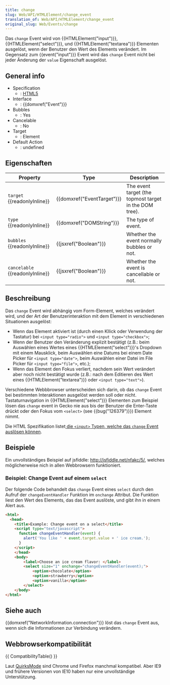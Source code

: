 ```yaml
---
title: change
slug: Web/API/HTMLElement/change_event
translation_of: Web/API/HTMLElement/change_event
original_slug: Web/Events/change
---
```

Das `change` Event wird von {{HTMLElement("input")}}, {{HTMLElement("select")}}, und {{HTMLElement("textarea")}} Elementen ausgelöst, wenn der Benutzer den Wert des Elements verändert. Im Gegensatz zum {{event("input")}} Event wird das `change` Event nicht bei jeder Änderung der `value` Eigenschaft ausgelöst.

## General info

- Specification
  - : [HTML5](http://www.whatwg.org/specs/web-apps/current-work/multipage/common-input-element-attributes.html#event-input-change)
- Interface
  - : {{domxref("Event")}}
- Bubbles
  - : Yes
- Cancelable
  - : No
- Target
  - : Element
- Default Action
  - : undefined

## Eigenschaften

| Property                              | Type                                 | Description                                            |
| ------------------------------------- | ------------------------------------ | ------------------------------------------------------ |
| `target` {{readonlyInline}}     | {{domxref("EventTarget")}} | The event target (the topmost target in the DOM tree). |
| `type` {{readonlyInline}}       | {{domxref("DOMString")}}     | The type of event.                                     |
| `bubbles` {{readonlyInline}}    | {{jsxref("Boolean")}}         | Whether the event normally bubbles or not.             |
| `cancelable` {{readonlyInline}} | {{jsxref("Boolean")}}         | Whether the event is cancellable or not.               |

## Beschreibung

Das `change` Event wird abhängig vom Form-Element, welches verändert wird, und der Art der Benutzerinteraktion mit dem Element in verschiedenen Situationen ausgelöst:

- Wenn das Element aktiviert ist (durch einen KIlick oder Verwendung der Tastatur) bei `<input type="radio">` und `<input type="checkbox">`;
- Wenn der Benutzer den Veränderung explizit bestätigt (z.B.: beim Auswählen eines Wertes eines {{HTMLElement("select")}}'s Dropdown mit einem Mausklick, beim Auswählen eine Datums bei einem Date Picker für `<input type="date">`, beim Auswählen einer Datei im File Picker für `<input type="file">`, etc.);
- Wenn das Element den Fokus verliert, nachdem sein Wert verändert aber noch nicht bestätigt wurde (z.B.: nach dem Editieren des Wert eines {{HTMLElement("textarea")}} oder `<input type="text">`).

Verschiedene Webbbrowser unterscheiden sich darin, ob das `change` Event bei bestimmten Interaktionen ausgelöst werden soll oder nicht. Tastaturnavigation in {{HTMLElement("select")}} Elementen zum Beispiel lösen das `change` event in Gecko nie aus bis der Benutzer die Enter-Taste drückt oder den Fokus vom `<select>` (see {{bug("126379")}}) Element nimmt.

Die HTML Spezifikation listet[ die `<input>` Typen, welche das `change` Event auslösen können](http://www.whatwg.org/specs/web-apps/current-work/multipage/the-input-element.html#do-not-apply).

## Beispiele

Ein unvollständiges Beispiel auf jsfiddle: <http://jsfiddle.net/nfakc/5/>, welches möglicherweise nich in allen Webbrowsern funktioniert.

### Beispiel: Change Event auf einem `select`

Der folgende Code behandelt das `change` Event eines `select` durch den Aufruf der `changeEventHandler` Funktion im `onchange` Attribut. Die Funktion liest den Wert des Elements, das das Event auslöste, und gibt ihn in einem Alert aus.

```html
<html>
  <head>
    <title>Example: Change event on a select</title>
    <script type="text/javascript">
      function changeEventHandler(event) {
        alert('You like ' + event.target.value + ' ice cream.');
      }
    </script>
    </head>
    <body>
        <label>Choose an ice cream flavor: </label>
        <select size="1" onchange="changeEventHandler(event);">
            <option>chocolate</option>
            <option>strawberry</option>
            <option>vanilla</option>
        </select>
    </body>
</html>
```

## Siehe auch

{{domxref("NetworkInformation.connection")}} löst das `change` Event aus, wenn sich die Informationen zur Verbindung verändern.

## Webbrowserkompatibilität

{{ CompatibilityTable() }}

Laut [QuirksMode](http://www.quirksmode.org/dom/events/) sind Chrome und Firefox manchmal kompatibel. Aber IE9 und frühere Versionen von IE10 haben nur eine unvollständige Unterstützung.
